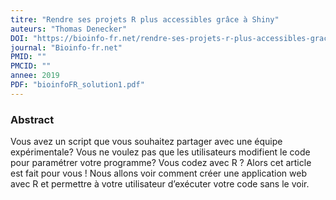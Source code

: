 ```yaml
---
titre: "Rendre ses projets R plus accessibles grâce à Shiny"
auteurs: "Thomas Denecker"
DOI: "https://bioinfo-fr.net/rendre-ses-projets-r-plus-accessibles-grace-a-shiny"
journal: "Bioinfo-fr.net"
PMID: "" 
PMCID: "" 
annee: 2019
PDF: "bioinfoFR_solution1.pdf"
---
```


### Abstract

Vous avez un script que vous souhaitez partager avec une équipe expérimentale? Vous ne voulez pas que les utilisateurs modifient le code pour paramétrer votre programme? Vous codez avec R ? Alors cet article est fait pour vous ! Nous allons voir comment créer une application web avec R et permettre à votre utilisateur d’exécuter votre code sans le voir.
